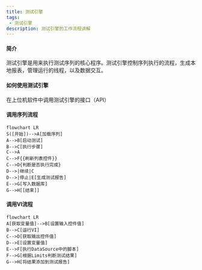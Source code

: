 ```yaml
---
title: 测试引擎
tags: 
 - 测试引擎
description: 测试引擎的工作流程讲解
---
```


#### 简介

测试引擎是用来执行测试序列的核心程序。测试引擎控制序列执行的流程，生成本地报表，管理运行的线程，以及数据交互。

#### 如何使用测试引擎

在上位机软件中调用测试引擎的接口（API）

#### 调用序列流程

```mermaid
flowchart LR
S([开始])-->A[加载序列]
A-->B[启动测试]
B-->C[执行步骤]
C-->A
C-->F{{刷新列表控件}}
C-->D{判断是否执行完成}
D-->|继续|C
D-->|停止|E[生成测试报告]
E-->G[写入数据库]
G-->H[[结束]]
```

#### 调用VI流程

```mermaid
flowchart LR
A[获取变量值]-->B[设置输入控件值]
B-->C[运行VI]
C-->D[获取输出控件值]
D-->E[设置变量值]
E-->F[执行DataSource中的脚本]
F-->G[根据Limits判断测试结果]
G-->H[将结果添加到测试报告]
```


